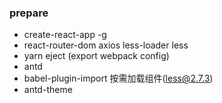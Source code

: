 ### prepare

- create-react-app -g
- react-router-dom axios less-loader less
- yarn eject (export webpack config)
- antd
- babel-plugin-import 按需加载组件(less@2.7.3)
- antd-theme